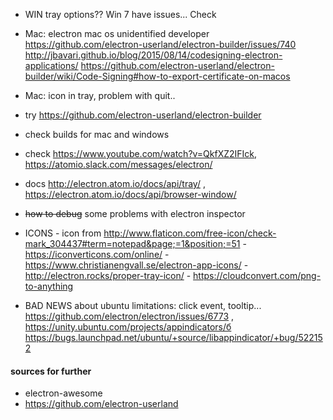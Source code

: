 - WIN tray options?? Win 7 have issues... Check
- Mac: electron mac os unidentified developer 
        https://github.com/electron-userland/electron-builder/issues/740
        http://jbavari.github.io/blog/2015/08/14/codesigning-electron-applications/
        https://github.com/electron-userland/electron-builder/wiki/Code-Signing#how-to-export-certificate-on-macos
 - Mac: icon in tray, problem with quit..
              
- try https://github.com/electron-userland/electron-builder
- check builds for mac and windows
- check https://www.youtube.com/watch?v=QkfXZ2IFIck, https://atomio.slack.com/messages/electron/    
- docs http://electron.atom.io/docs/api/tray/ , https://electron.atom.io/docs/api/browser-window/
- ~~how to debug~~ some problems with electron inspector
- ICONS 
        - icon from http://www.flaticon.com/free-icon/check-mark_304437#term=notepad&page;=1&position;=51
        - https://iconverticons.com/online/
        - https://www.christianengvall.se/electron-app-icons/
        - http://electron.rocks/proper-tray-icon/
        - https://cloudconvert.com/png-to-anything
- BAD NEWS about ubuntu limitations: click event, tooltip... https://github.com/electron/electron/issues/6773 , https://unity.ubuntu.com/projects/appindicators/б https://bugs.launchpad.net/ubuntu/+source/libappindicator/+bug/522152

#### sources for further
- electron-awesome
- https://github.com/electron-userland
